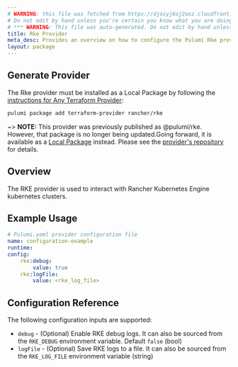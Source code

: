 ```yaml
---
# WARNING: this file was fetched from https://djoiyj6oj2oxz.cloudfront.net/docs/registry.opentofu.org/rancher/rke/1.7.5/index.md
# Do not edit by hand unless you're certain you know what you are doing!
# *** WARNING: This file was auto-generated. Do not edit by hand unless you're certain you know what you are doing! ***
title: Rke Provider
meta_desc: Provides an overview on how to configure the Pulumi Rke provider.
layout: package
---
```


## Generate Provider

The Rke provider must be installed as a Local Package by following the [instructions for Any Terraform Provider](https://www.pulumi.com/registry/packages/terraform-provider/):

```bash
pulumi package add terraform-provider rancher/rke
```
~> **NOTE:** This provider was previously published as @pulumi/rke.
However, that package is no longer being updated.Going forward, it is available as a [Local Package](https://www.pulumi.com/blog/any-terraform-provider/) instead.
Please see the [provider's repository](https://github.com/pulumi/pulumi-rke) for details.

## Overview

The RKE provider is used to interact with Rancher Kubernetes Engine kubernetes clusters.
## Example Usage

```yaml
# Pulumi.yaml provider configuration file
name: configuration-example
runtime:
config:
    rke:debug:
        value: true
    rke:logFile:
        value: <rke_log_file>

```
## Configuration Reference

The following configuration inputs are supported:

* `debug` - (Optional) Enable RKE debug logs. It can also be sourced from the `RKE_DEBUG` environment variable. Default `false` (bool)
* `logFile` - (Optional) Save RKE logs to a file. It can also be sourced from the `RKE_LOG_FILE` environment variable (string)